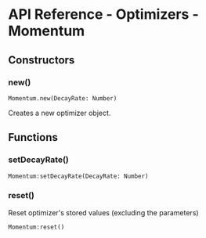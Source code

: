 # API Reference - Optimizers - Momentum

## Constructors

### new()

```
Momentum.new(DecayRate: Number)
```

Creates a new optimizer object.

## Functions

### setDecayRate()

```
Momentum:setDecayRate(DecayRate: Number)
```

### reset()

Reset optimizer's stored values (excluding the parameters)

```
Momentum:reset()
```
